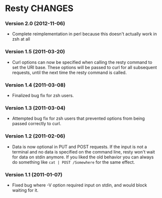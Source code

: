 Resty CHANGES
=============

### Version 2.0 (2012-11-06)

* Complete reimplementation in perl because this doesn't actually work in zsh at all

### Version 1.5 (2011-03-20)

* Curl options can now be specified when calling the resty command to set
  the URI base. These options will be passed to curl for all subsequent
  requests, until the next time the resty command is called.

### Version 1.4 (2011-03-08)

* Finalized bug fix for zsh users.

### Version 1.3 (2011-03-04)

* Attempted bug fix for zsh users that prevented options from being passed
  correctly to curl.

### Version 1.2 (2011-02-06)

* Data is now optional in PUT and POST requests. If the input is not a
  terminal and no data is specified on the command line, resty won't wait
  for data on stdin anymore. If you liked the old behavior you can always do
  something like `cat | POST /Somewhere` for the same effect.

### Version 1.1 (2011-01-07)

* Fixed bug where -V option required input on stdin, and would block waiting
  for it.
